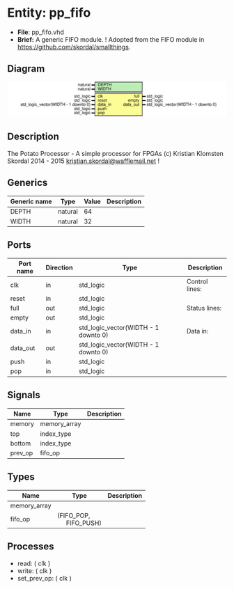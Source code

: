 # Entity: pp_fifo

- **File**: pp_fifo.vhd
- **Brief:** A generic FIFO module.
! Adopted from the FIFO module in <https://github.com/skordal/smallthings>.

## Diagram

![Diagram](pp_fifo.svg "Diagram")
## Description

 The Potato Processor - A simple processor for FPGAs
 (c) Kristian Klomsten Skordal 2014 - 2015 <kristian.skordal@wafflemail.net>
! 
## Generics

| Generic name | Type    | Value | Description |
| ------------ | ------- | ----- | ----------- |
| DEPTH        | natural | 64    |             |
| WIDTH        | natural | 32    |             |
## Ports

| Port name | Direction | Type                                 | Description    |
| --------- | --------- | ------------------------------------ | -------------- |
| clk       | in        | std_logic                            | Control lines: |
| reset     | in        | std_logic                            |                |
| full      | out       | std_logic                            | Status lines:  |
| empty     | out       | std_logic                            |                |
| data_in   | in        | std_logic_vector(WIDTH - 1 downto 0) | Data in:       |
| data_out  | out       | std_logic_vector(WIDTH - 1 downto 0) |                |
| push      | in        | std_logic                            |                |
| pop       | in        | std_logic                            |                |
## Signals

| Name    | Type         | Description |
| ------- | ------------ | ----------- |
| memory  | memory_array |             |
| top     | index_type   |             |
|  bottom | index_type   |             |
| prev_op | fifo_op      |             |
## Types

| Name         | Type                                                       | Description |
| ------------ | ---------------------------------------------------------- | ----------- |
| memory_array |                                                            |             |
| fifo_op      | (FIFO_POP,<br><span style="padding-left:20px"> FIFO_PUSH)  |             |
## Processes
- read: ( clk )
- write: ( clk )
- set_prev_op: ( clk )
